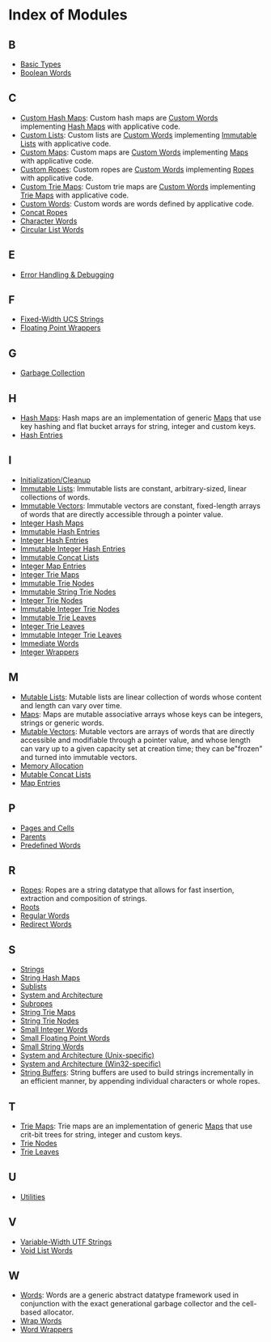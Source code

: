 # Index of Modules

## B

* [Basic Types](group__basic__types.md#group__basic__types)
* [Boolean Words](group__bool__words.md#group__bool__words)

## C

* [Custom Hash Maps](group__customhashmap__words.md#group__customhashmap__words): Custom hash maps are [Custom Words](group__custom__words.md#group__custom__words) implementing [Hash Maps](group__hashmap__words.md#group__hashmap__words) with applicative code.
* [Custom Lists](group__customlist__words.md#group__customlist__words): Custom lists are [Custom Words](group__custom__words.md#group__custom__words) implementing [Immutable Lists](group__list__words.md#group__list__words) with applicative code.
* [Custom Maps](group__custommap__words.md#group__custommap__words): Custom maps are [Custom Words](group__custom__words.md#group__custom__words) implementing [Maps](group__map__words.md#group__map__words) with applicative code.
* [Custom Ropes](group__customrope__words.md#group__customrope__words): Custom ropes are [Custom Words](group__custom__words.md#group__custom__words) implementing [Ropes](group__rope__words.md#group__rope__words) with applicative code.
* [Custom Trie Maps](group__customtriemap__words.md#group__customtriemap__words): Custom trie maps are [Custom Words](group__custom__words.md#group__custom__words) implementing [Trie Maps](group__triemap__words.md#group__triemap__words) with applicative code.
* [Custom Words](group__custom__words.md#group__custom__words): Custom words are words defined by applicative code.
* [Concat Ropes](group__concatrope__words.md#group__concatrope__words)
* [Character Words](group__char__words.md#group__char__words)
* [Circular List Words](group__circlist__words.md#group__circlist__words)

## E

* [Error Handling & Debugging](group__error.md#group__error)

## F

* [Fixed-Width UCS Strings](group__ucsstr__words.md#group__ucsstr__words)
* [Floating Point Wrappers](group__fp__wrappers.md#group__fp__wrappers)

## G

* [Garbage Collection](group__gc.md#group__gc)

## H

* [Hash Maps](group__hashmap__words.md#group__hashmap__words): Hash maps are an implementation of generic [Maps](group__map__words.md#group__map__words) that use key hashing and flat bucket arrays for string, integer and custom keys.
* [Hash Entries](group__mhashentry__words.md#group__mhashentry__words)

## I

* [Initialization/Cleanup](group__init.md#group__init)
* [Immutable Lists](group__list__words.md#group__list__words): Immutable lists are constant, arbitrary-sized, linear collections of words.
* [Immutable Vectors](group__vector__words.md#group__vector__words): Immutable vectors are constant, fixed-length arrays of words that are directly accessible through a pointer value.
* [Integer Hash Maps](group__inthashmap__words.md#group__inthashmap__words)
* [Immutable Hash Entries](group__hashentry__words.md#group__hashentry__words)
* [Integer Hash Entries](group__minthashentry__words.md#group__minthashentry__words)
* [Immutable Integer Hash Entries](group__inthashentry__words.md#group__inthashentry__words)
* [Immutable Concat Lists](group__concatlist__words.md#group__concatlist__words)
* [Integer Map Entries](group__intmapentry__words.md#group__intmapentry__words)
* [Integer Trie Maps](group__inttriemap__words.md#group__inttriemap__words)
* [Immutable Trie Nodes](group__trienode__words.md#group__trienode__words)
* [Immutable String Trie Nodes](group__strtrienode__words.md#group__strtrienode__words)
* [Integer Trie Nodes](group__minttrienode__words.md#group__minttrienode__words)
* [Immutable Integer Trie Nodes](group__inttrienode__words.md#group__inttrienode__words)
* [Immutable Trie Leaves](group__trieleaf__words.md#group__trieleaf__words)
* [Integer Trie Leaves](group__minttrieleaf__words.md#group__minttrieleaf__words)
* [Immutable Integer Trie Leaves](group__inttrieleaf__words.md#group__inttrieleaf__words)
* [Immediate Words](group__immediate__words.md#group__immediate__words)
* [Integer Wrappers](group__int__wrappers.md#group__int__wrappers)

## M

* [Mutable Lists](group__mlist__words.md#group__mlist__words): Mutable lists are linear collection of words whose content and length can vary over time.
* [Maps](group__map__words.md#group__map__words): Maps are mutable associative arrays whose keys can be integers, strings or generic words.
* [Mutable Vectors](group__mvector__words.md#group__mvector__words): Mutable vectors are arrays of words that are directly accessible and modifiable through a pointer value, and whose length can vary up to a given capacity set at creation time; they can be"frozen" and turned into immutable vectors.
* [Memory Allocation](group__alloc.md#group__alloc)
* [Mutable Concat Lists](group__mconcatlist__words.md#group__mconcatlist__words)
* [Map Entries](group__mapentry__words.md#group__mapentry__words)

## P

* [Pages and Cells](group__pages__cells.md#group__pages__cells)
* [Parents](group__gc__parents.md#group__gc__parents)
* [Predefined Words](group__predefined__words.md#group__predefined__words)

## R

* [Ropes](group__rope__words.md#group__rope__words): Ropes are a string datatype that allows for fast insertion, extraction and composition of strings.
* [Roots](group__gc__roots.md#group__gc__roots)
* [Regular Words](group__regular__words.md#group__regular__words)
* [Redirect Words](group__redirect__words.md#group__redirect__words)

## S

* [Strings](group__strings.md#group__strings)
* [String Hash Maps](group__strhashmap__words.md#group__strhashmap__words)
* [Sublists](group__sublist__words.md#group__sublist__words)
* [System and Architecture](group__arch.md#group__arch)
* [Subropes](group__subrope__words.md#group__subrope__words)
* [String Trie Maps](group__strtriemap__words.md#group__strtriemap__words)
* [String Trie Nodes](group__mstrtrienode__words.md#group__mstrtrienode__words)
* [Small Integer Words](group__smallint__words.md#group__smallint__words)
* [Small Floating Point Words](group__smallfp__words.md#group__smallfp__words)
* [Small String Words](group__smallstr__words.md#group__smallstr__words)
* [System and Architecture (Unix-specific)](group__arch__unix.md#group__arch__unix)
* [System and Architecture (Win32-specific)](group__arch__win32.md#group__arch__win32)
* [String Buffers](group__strbuf__words.md#group__strbuf__words): String buffers are used to build strings incrementally in an efficient manner, by appending individual characters or whole ropes.

## T

* [Trie Maps](group__triemap__words.md#group__triemap__words): Trie maps are an implementation of generic [Maps](group__map__words.md#group__map__words) that use crit-bit trees for string, integer and custom keys.
* [Trie Nodes](group__mtrienode__words.md#group__mtrienode__words)
* [Trie Leaves](group__mtrieleaf__words.md#group__mtrieleaf__words)

## U

* [Utilities](group__utils.md#group__utils)

## V

* [Variable-Width UTF Strings](group__utfstr__words.md#group__utfstr__words)
* [Void List Words](group__voidlist__words.md#group__voidlist__words)

## W

* [Words](group__words.md#group__words): Words are a generic abstract datatype framework used in conjunction with the exact generational garbage collector and the cell-based allocator.
* [Wrap Words](group__wrap__words.md#group__wrap__words)
* [Word Wrappers](group__word__wrappers.md#group__word__wrappers)